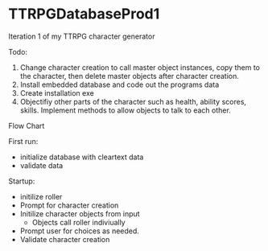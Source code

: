 # TTRPGDatabaseProd1
Iteration 1 of my TTRPG character generator

Todo:
1. Change character creation to call master object instances, copy them to the character, then delete master objects after character creation.
2. Install embedded database and code out the programs data
3. Create installation exe
4. Objectifiy other parts of the character such as health, ability scores, skills. Implement methods to allow objects to talk to each other.


Flow Chart

First run:
- initialize database with cleartext data
- validate data

Startup:
- initilize roller
- Prompt for character creation
- Initilize character objects from input
  - Objects call roller indiviually
- Prompt user for choices as needed.
- Validate character creation